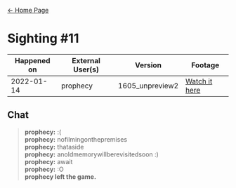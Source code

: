 [← Home Page](../README.md)

# Sighting #11
| Happened on | External User(s) | Version         | Footage      |
| ----------  | ---------------- | --------------- | ------------ |
| 2022-01-14  | prophecy         | 1605_unpreview2 | [Watch it here](https://www.youtube.com/watch?v=r9F_O_AYdNk) |

## Chat
> **prophecy:** :(  
> **prophecy:** nofilmingonthepremises  
> **prophecy:** thataside  
> **prophecy:** anoldmemorywillberevisitedsoon :)  
> **prophecy:** await  
> **prophecy:** :O  
> **prophecy left the game.**